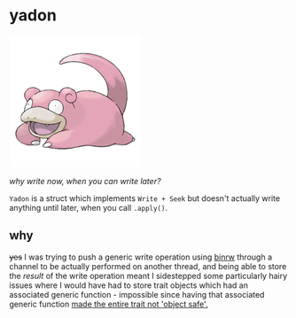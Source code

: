 # yadon

![picture of the Pokémon Slowpoke, whose original Japanese name is Yadon](079.png)

*why write now, when you can write later?*

`Yadon` is a struct which implements `Write + Seek` but doesn't actually write anything until later, when you call `.apply()`.

## why

~~yes~~ I was trying to push a generic write operation using [binrw](https://github.com/jam1garner/binrw) through a channel to be actually performed on another thread, and being able to store the *result* of the write operation meant I sidestepped some particularly hairy issues where I would have had to store trait objects which had an associated generic function - impossible since having that associated generic function [made the entire trait not 'object safe'.](https://stackoverflow.com/questions/42620022/why-does-a-generic-method-inside-a-trait-require-trait-object-to-be-sized)